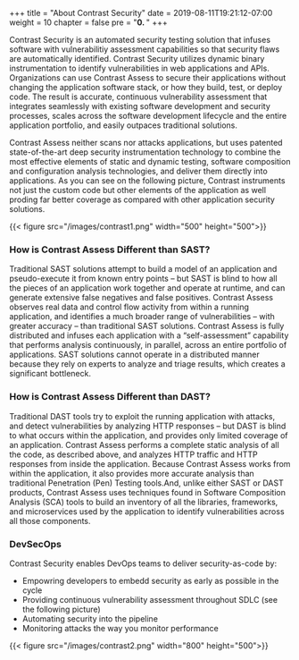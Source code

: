+++
title = "About Contrast Security"
date = 2019-08-11T19:21:12-07:00
weight = 10
chapter = false
pre = "<b>0. </b>"
+++




<p style='text-align: left;'>
Contrast Security is an automated security testing solution that infuses software with vulnerabilitiy assessment capabilities so that security flaws are automatically identified. Contrast Security utilizes dynamic binary instrumentation to identify vulnerabilities in web applications and APIs. Organizations can use Contrast Assess to secure their applications without changing the application software stack, or how they build, test, or deploy code. The result is accurate, continuous vulnerability assessment that integrates seamlessly with existing software development and security processes, scales across the software development lifecycle and the entire application portfolio, and easily outpaces traditional solutions.

Contrast Assess neither scans nor attacks applications, but uses patented state-of-the-art deep security instrumentation technology to combine the most effective elements of static and dynamic testing, software composition and configuration analysis technologies, and deliver them directly into applications. As you can see on the following picture, Contrast instruments not just the custom code but other elements of the application as well proding far better coverage as compared with other application security solutions.

</p>
{{< figure src="/images/contrast1.png" width="500" height="500">}}

### How is Contrast Assess Different than SAST?

Traditional SAST solutions attempt to build a model of an application and pseudo-execute it from known entry points – but SAST is blind to how all the pieces of an application work together and operate at runtime, and can generate extensive false negatives and false positives. Contrast Assess observes real data and control flow activity from within a running application, and identifies a much broader range of vulnerabilities – with greater accuracy – than traditional SAST solutions. Contrast Assess is fully distributed and infuses each application with a “self-assessment” capability that performs analysis continuously, in parallel, across an entire portfolio of applications. SAST solutions cannot operate in a distributed manner because they rely on experts to analyze and triage results, which creates a significant bottleneck.

### How is Contrast Assess Different than DAST?

Traditional DAST tools try to exploit the running application with attacks, and detect vulnerabilities by analyzing HTTP responses – but DAST is blind to what occurs within the application, and provides only limited coverage of an application. Contrast Assess performs a complete static analysis of all the code, as described above, and analyzes HTTP traffic and HTTP responses from inside the application. Because Contrast Assess works from within the application, it also provides more accurate analysis than traditional Penetration (Pen) Testing tools.And, unlike either SAST or DAST products, Contrast Assess uses techniques found in Software Composition Analysis (SCA) tools to build an inventory of all the libraries, frameworks, and microservices used by the application to identify vulnerabilities across all those components.

### DevSecOps

Contrast Security enables DevOps teams to deliver security-as-code by:

- Empowring developers to embedd security as early as possible in the cycle
- Providing continuous vulnerability assessment throughout SDLC (see the following picture)
- Automating security into the pipeline
- Monitoring attacks the way you monitor performance


{{< figure src="/images/contrast2.png" width="800" height="500">}}